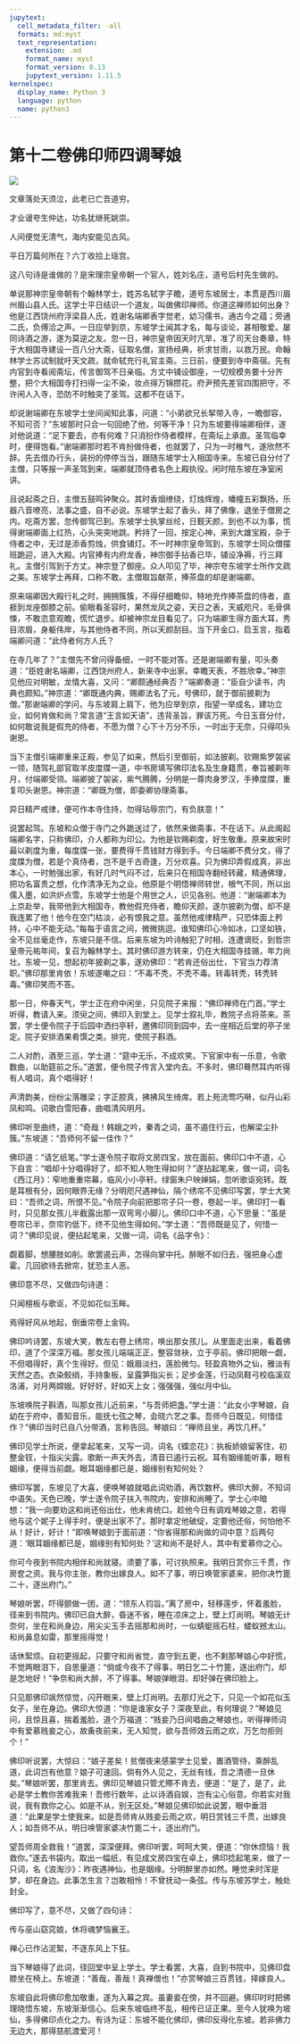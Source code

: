 ```yaml
---
jupytext:
  cell_metadata_filter: -all
  formats: md:myst
  text_representation:
    extension: .md
    format_name: myst
    format_version: 0.13
    jupytext_version: 1.11.5
kernelspec:
  display_name: Python 3
  language: python
  name: python3
---
```

# 第十二卷佛印师四调琴娘

![](image/cover.jpg)

文章落处天须泣，此老已亡吾道穷。

才业谩夸生仲达，功名犹继死姚崇。

人间便觉无清气，海内安能见古风。

平日万篇何所在？六丁收拾上瑶宫。

这八句诗是谁做的？是宋理宗皇帝朝一个官人，姓刘名庄，道号后村先生做的。

单说那神宗皇帝朝有个翰林学士，姓苏名轼字子瞻，道号东坡居士，本贯是西川眉州眉山县人氏。这学士平日结识一个道友，叫做佛印禅师。你道这禅师如何出身？他是江西饶州府浮梁县人氏，姓谢名端卿表字觉老，幼习儒书，通古今之蕴；旁通二氏，负傅洽之声。一日应举到京，东坡学士闻其才名，每与谈论，甚相敬爱。屡同诗酒之游，遂为莫逆之友。忽一日，神宗皇帝因天时亢旱，准了司天台奏章，特于大相国寺建设一百八分大斋，征取名僧，宣扬经典，祈求甘雨，以救万民。命翰林学士苏试制就吁天文疏，就命轼充行礼官主斋。三日前，便要到寺中斋宿。先有内官到寺看阅斋坛，传言御驾不日亲临。方丈中铺设御座，一切规模务要十分齐整，把个大相国寺打扫得一尘不染，妆点得万锦攒花。府尹预先差官四围把守，不许闲人入寺，恐防不时触突了圣驾。这都不在话下。

却说谢端卿在东坡学士坐间闻知此事，问道：“小弟欲兄长挈带入寺，一瞻御容，不知可否？”东坡那时只合一句回绝了他，何等干净！只为东坡要得端卿相伴，遂对他说道：“足下要去，亦有何难？只消扮作侍者模样，在斋坛上承直。圣驾临幸时，便得饱看。”谢端卿那时若不肯扮做侍者，也就罢了，只为一时稚气，遂欣然不辞。先去借办行头，装扮的停停当当，跟随东坡学士入相国寺来。东坡已自分付了主僧，只等报一声圣驾到来，端卿就顶侍者名色上殿执役。闲时陪东坡在净室闲讲。

且说起斋之日，主僧五鼓鸣钟聚众。其时香烟缭绕，灯烛辉煌，幡幢五彩飘扬，乐器八音嘹亮，法事之盛，自不必说。东坡学士起了香头，拜了佛像，退坐于僧房之内。吃斋方罢，忽传御驾已到。东坡学士执掌丝纶，日觐天颜，到也不以为事，慌得谢端卿面上红热，心头突突地跳。矜持了一回，按定心神，来到大雄宝殿，杂于侍者之中，无过是添香剪烛，供食铺灯。不一时神宗皇帝驾到，东坡学士同众僧摆班跪迎，进入大殿。内官捧有内府龙香，神宗御手拈香已毕，铺设净褥，行三拜礼。主僧引驾到于方丈。神宗登了御座。众人叩见了毕，神宗夸东坡学士所作文疏之美。东坡学士再拜，口称不敢。主僧取旨献茶，捧茶盘的却是谢端卿。

原来端卿因大殿行礼之时，拥拥簇簇，不得仔细瞻仰，特地充作捧茶盘的侍者，直捱到龙座御膝之前。偷眼看圣容时，果然龙凤之姿，天日之表，天威咫尺，毛骨俱悚，不敢恣意观瞻，慌忙退步。却被神宗龙目看见了。只为端卿生得方面大耳，秀目浓眉，身躯伟岸，与其他侍者不同，所以天颜刮目。当下开金口，启玉言，指着端卿问道：“此侍者何方人氏？

在寺几年了？”主僧先不曾问得备细，一时不能对答。还是谢端卿有量，叩头奏道：“臣姓谢名端卿，江西饶州府人，新来寺中出家。幸瞻天表，不胜欣幸。”神宗见他应对明敏，龙情大喜，又问：“卿颇通经典否？”端卿奏道：“臣自少读书，内典也颇知。”神宗道：“卿既通内典，赐卿法名了元，号佛印，就于御前披剃为僧。”那谢端卿的学问，与东坡肩上肩下，他为应举到京，指望一举成名，建功立业，如何肯做和尚？常言道“王言如天语”，违背圣旨，罪该万死。今日玉音分付，如何敢说我是假充的侍者，不愿为僧？心下十万分不乐，一时出于无奈，只得叩头谢恩。

当下主僧引端卿重来正殿，参见了如来，然后引至御前，如法披剃。钦赐紫罗袈裟一领，随驾礼部官取羊皮度牒一道，中书房填写佛印法名及生身籍贯，奉旨被剃年月，付端卿受领。端卿披了袈裟，紫气腾腾，分明是一尊肉身罗汉，手捧度牒，重复叩头谢恩。神宗道：“卿既为僧，即委卿协理斋事。

异日精严戒律，便可作本寺住持，勿得玷辱宗门，有负朕意！”

说罢起驾。东坡和众僧于寺门之外跪送过了，依然来做斋事，不在话下。从此阁起端卿名字，只称佛印，介人都称为印公。为他是钦赐剃度，好生敬重。原来故宋时最以剃度为重，每度牒一张，要费得千贯钱财方得到手。今日端卿不费分文，得了度牒为僧，若是个真侍者，岂不是千古奇逢，万分欢喜。只为佛印弄假成真，非出本心，一时勉强出家，有好几时气闷不过，后来只在相国寺翻经转藏，精通佛理，把功名富贵之想，化作清净无为之业。他原是个明悟禅师转世，根气不同，所以出儒入墨，如洪炉点雪。东坡学士他是个用世之人，识见各别。他道：“谢端卿本为上京赴举，我带他到大相国寺，教他假充侍者，瞻仰天颜，遂尔披剃为僧，却不是我连累了他！他今在空门枯淡，必有恨我之意。虽然他戒律精严，只恐体面上矜持，心中不能无动。”每每于语言之间，微微挑逗。谁知佛印心冷如冰，口坚如铁，全不见丝毫走作，东坡只是不信。后来东坡为吟诗触犯了时相，连遭谪贬，到哲宗皇帝元祐年间，复召为翰林学士。其时佛印游方转来，仍在大相国寺挂锡，年力尚壮。东坡一见，想起初年披剃之事，遂劝佛印：“若肯还俗出仕，下官当力荐清职。”佛印那里肯依！东坡遂嘲之曰：“不毒不秃，不秃不毒。转毒转秃，转秃转毒。”佛印笑而不答。

那一日，仲春天气，学士正在府中闲坐，只见院子来报：“佛印禅师在门首。”学士听得，教请入来。须臾之间，佛印入到堂上。见学士叙礼毕，教院子点将茶来。茶罢，学士便令院子于后园中洒扫亭轩，邀佛印同到园中，去一座相近后堂的亭子坐定。院子安排酒果肴馔之类。排完，使院子斟酒。

二人对酌，酒至三巡，学士道：“筵中无乐，不成欢笑。下官家中有一乐意，令歌数曲，以助筵前之乐。”道罢，便令院子传言入堂内去。不多时，佛印蓦然耳内听得有人唱词，真个唱得好！

声清韵美，纷纷尘落雕梁；字正腔真，拂拂风生绮席。若上苑流莺巧啭，似丹山彩凤和鸣。词歌白雪阳春，曲唱清风明月。

佛印听至曲终，道：“奇哉！韩娥之吟，秦青之词，虽不遏住行云，也解梁尘扑簇。”东坡道：“吾师何不留一佳作？”

佛印道：“请乞纸笔。”学士遂令院子取将文房四宝，放在面前。佛印口中不道，心下自言：“唱却十分唱得好了，却不知人物生得如何？”遂拈起笔来，做一词，词名《西江月》：窄地重重帘幕，临风小小亭轩。绿窗朱户映婵娟，忽听歌讴宛转。既是耳根有分，因何眼界无缘？分明咫尺遇神仙，隔个绣帘不见佛印写罢，学士大笑曰：“吾师之词，所恨不见。”令院子向前把那帘子只一卷，卷起一半。佛印打一看时，只见那女孩儿半截露出那一双弯弯小脚儿。佛印口中不道，心下思量：“虽是卷帘已半，奈帘钓低下，终不见他生得如何。”学士道：“吾师既是见了，何惜一词？”佛印见说，便拈起笔来，又做一词，词名《品字令》：

觑着脚，想腰肢如削。歌罢遏云声，怎得向掌中托。醉眼不如归去，强把身心虚霍。几回欲待去掀帘，犹恐主人恶。

佛印意不尽，又做四句诗道：

只闻檀板与歌讴，不见如花似玉眸。

焉得好风从地起，倒垂帘卷上金钩。

佛印吟诗罢，东坡大笑，教左右卷上绣帘，唤出那女孩儿。从里面走出来，看着佛印，道了个深深万福。那女孩儿端端正正，整容敛袂，立于亭前。佛印把眼一觑，不但唱得好，真个生得好。但见：娥眉淡扫，莲脸微匀。轻盈真物外之仙，雅淡有天然之态。衣染鲛绡，手持象板，呈露笋指尖长；足步金莲，行动凤鞋弓校临溪双洛浦，对月两嫦娥。好好好，好如天上女；强强强，强似月中仙。

东坡唤院子斟酒，叫那女孩儿近前来，“与吾师把盏。”学士道：“此女小字琴娘，自幼在于府中，善知音乐，能抚七弦之琴，会晓六艺之事。吾师今日既见，何惜佳作？”佛印当时已自八分带酒，言称告回。琴娘曰：“禅师且坐，再饮几杯。”

佛印见学士所说，便拿起笔来，又写一词，词名《蝶恋花》：执板娇娘留客住，初整金钗，十指尖尖露。歌断一声天外去，清音已遏行云祝。耳有姻缘能听事，眼有姻缘，便得当前觑。眼耳姻缘都已是，姻缘别有知何处？

佛印写罢，东坡见了大喜，便唤琴娘就唱此词劝酒，再饮数杯。佛印大醉，不知词中语失。天色已晚，学士遂令院子扶入书院内，安排和尚睡了。学士心中暗想：“我一向要劝这和尚还俗出仕，他未肯统口。趁他今日有调戏琴娘之意，若得他与这个妮子上得手时，便是出家不了。那时拿定他破绽，定要他还俗，何怕他不从！好计，好计！”即唤琴娘到于面前道：“你省得那和尚做的词中意？后两句道：‘眼耳姻缘都已是，姻缘别有知何处？’这和尚不是好人，其中有爱慕你之心。

你可今夜到书院内相伴和尚就寝。须要了事，可讨执照来。我明日赏你三千贯，作房奁之资。我与你主张，教你出嫁良人。如不了事，明日唤管家婆来，把你决竹篦二十，逐出府门。”

琴娘听罢，吓得颤做一团，道：“领东人钧旨。”离了房中，轻移莲步，怀着羞脸，径来到书院内。佛印已自大醉，昏迷不省，睡在凉床之上，壁上灯尚明。琴娘无计奈何，坐在和尚身边，用尖尖玉手去摇那和尚时，一似蜻蜓摇石柱，蝼蚁撼太山。和尚鼻息如雷，那里摇得觉！

话休絮烦。自初更摇起，只要守和尚省觉，直守到五更，也不剩那琴娘心中好慌，不觉两眼泪下，自思量道：“倘或今夜不了得事，明日乞二十竹篦，逐出府门，却是怎地好！”争奈和尚大醉，不了得事。琴娘弹眼泪，却好弹在佛印脸上。

只见那佛印飒然惊觉，闪开眼来，壁上灯尚明。去那灯光之下，只见一个如花似玉女子，坐在身边。佛印大惊道：“你是谁家女子？深夜至此，有何理说？”琴娘见问，且惊且喜，揣着羞脸，道个万福道：“贱妾乃日间唱曲之琴娘也，听得禅师词中有爱慕贱妾之心，故夤夜前来，无人知觉，欲与吾师效云雨之欢，万乞勿拒则个！”

佛印听说罢，大惊曰：“娘子差矣！贫僧夜来感蒙学士见爱，置酒管待，乘醉乱道，此词岂有他意？娘子可速回。倘有外人见之，无丝有线，吾之清德一旦休矣。”琴娘听罢，那里肯去。佛印见琴娘只管尤殢不肯去，便道：“是了，是了，此必是学士教你苦难我来！吾修行数年，止以诗酒自娱，岂有尘心俗意。你若实对我说，我有救你之心。如是不从，别无区处。”琴娘见佛印如此说罢，眼中垂泪道：“此果是学士使我来。如是吾师肯从贱妾云雨之欢，明日赏钱三千贯，出嫁良人；如吾师不从，明日唤管家婆决竹篦二十，逐出府门。

望吾师周全救我！”道罢，深深便拜。佛印听罢，呵呵大笑，便道：“你休烦恼！我救你。”遂去书袋内，取出一幅纸，有见成文房四宝在卓上，佛印捻起笔来，做了一只词，名《浪淘沙》：昨夜遇神仙，也是姻缘。分明醉里亦如然。睡觉来时浑是梦，却在身边。此事怎生言？岂敢相怜！不曾抚动一条弦。传与东坡苏学士，触处封全。

佛印写了，意不尽，又做了四句诗：

传与巫山窈窕娘，休将魂梦恼襄王。

禅心已作沾泥絮，不逐东风上下狂。

当下琴娘得了此词，径回堂中呈上学士。学士看罢，大喜，自到书院中，见佛印盘膝坐在椅上。东坡道：“善哉，善哉！真禅僧也！”亦赏琴娘三百贯钱，择嫁良人。

东坡自此将佛印愈加敬重，遂为入幕之宾。虽妻妾在傍，并不回避。佛印时时把佛理晓悟东坡，东坡渐渐信心。后来东坡临终不乱，相传已证正果。至今人犹唤为坡仙，多得佛印点化之力。有诗为证：东坡不能化佛印，佛印反得化东坡。若非佛力无边大，那得慈航渡爱河！

